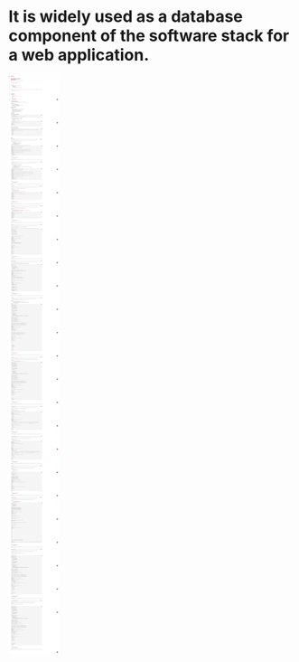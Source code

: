 # It is widely used as a database component of the software stack for a web application.

<img
src="../image/MYsql.png"
raw=true
alt="nosql"
style="margin-right: 10px;"
/>
